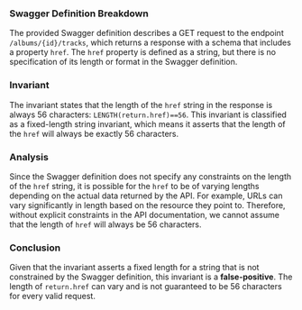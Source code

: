 ### Swagger Definition Breakdown
The provided Swagger definition describes a GET request to the endpoint `/albums/{id}/tracks`, which returns a response with a schema that includes a property `href`. The `href` property is defined as a string, but there is no specification of its length or format in the Swagger definition. 

### Invariant
The invariant states that the length of the `href` string in the response is always 56 characters: `LENGTH(return.href)==56`. This invariant is classified as a fixed-length string invariant, which means it asserts that the length of the `href` will always be exactly 56 characters. 

### Analysis
Since the Swagger definition does not specify any constraints on the length of the `href` string, it is possible for the `href` to be of varying lengths depending on the actual data returned by the API. For example, URLs can vary significantly in length based on the resource they point to. Therefore, without explicit constraints in the API documentation, we cannot assume that the length of `href` will always be 56 characters. 

### Conclusion
Given that the invariant asserts a fixed length for a string that is not constrained by the Swagger definition, this invariant is a **false-positive**. The length of `return.href` can vary and is not guaranteed to be 56 characters for every valid request.

